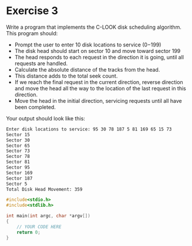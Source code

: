 # Exercise 3
Write a program that implements the C-LOOK disk scheduling algorithm. This program should:  

- Prompt the user to enter   10  disk locations to service   (0−199) 
- The disk head should start on sector   10  and move toward sector   199 
- The head responds to each request in the direction it is going, until all requests are handled.
- Calculate the absolute distance of the tracks from the head.
- This distance adds to the total seek count.
- If we reach the final request in the current direction, reverse direction and move the head all the way to the location of the last request in this direction.
- Move the head in the initial direction, servicing requests until all have been completed.

Your output should look like this:

```bash
Enter disk locations to service: 95 30 78 187 5 81 169 65 15 73
Sector 15
Sector 30
Sector 65
Sector 73
Sector 78
Sector 81
Sector 95
Sector 169
Sector 187
Sector 5
Total Disk Head Movement: 359
```

```c src.c
#include<stdio.h>
#include<stdlib.h>

int main(int argc, char *argv[])
{
    // YOUR CODE HERE
    return 0;
}
```
